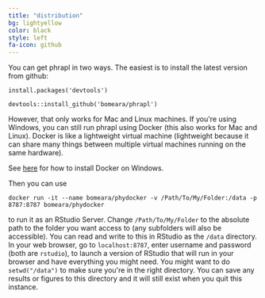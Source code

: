 ```yaml
---
title: "distribution"
bg: lightyellow
color: black
style: left
fa-icon: github
---
```


You can get phrapl in two ways. The easiest is to install the latest version from github:

`install.packages('devtools')`

`devtools::install_github('bomeara/phrapl')`

However, that only works for Mac and Linux machines. If you're using Windows, you can still run phrapl using Docker (this also works for Mac and Linux). Docker is like a lightweight virtual machine (lightweight because it can share many things between multiple virtual machines running on the same hardware).

See [here](https://docs.docker.com/docker-for-windows/) for how to install Docker on Windows.

Then you can use

`docker run -it --name bomeara/phydocker -v /Path/To/My/Folder:/data -p 8787:8787 bomeara/phydocker`

to run it as an RStudio Server. Change `/Path/To/My/Folder` to the absolute path to the folder you want access to (any subfolders will also be accessible). You can read and write to this in RStudio as the `/data` directory. In your web browser, go to `localhost:8787`, enter username and password (both are `rstudio`), to launch a version of RStudio that will run in your browser and have everything you might need. You might want to do `setwd("/data")` to make sure you're in the right directory. You can save any results or figures to this directory and it will still exist when you quit this instance.
